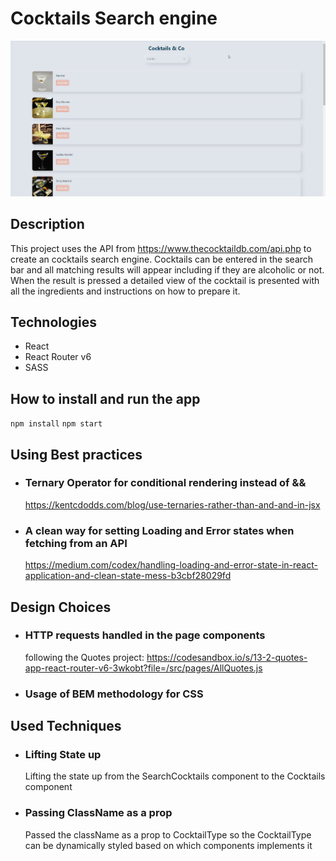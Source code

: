 # Cocktails Search engine

![](https://github.com/BramMathijssen/cocktails-search/blob/master/public/cocktails.gif)

## Description

This project uses the API from https://www.thecocktaildb.com/api.php to create an cocktails search engine.
Cocktails can be entered in the search bar and all matching results will appear including if they are alcoholic or not.
When the result is pressed a detailed view of the cocktail is presented with all the ingredients and instructions on how to prepare it.


## Technologies
- React
- React Router v6
- SASS

## How to install and run the app
`npm install`
`npm start`

## Using Best practices

- ### Ternary Operator for conditional rendering instead of &&
  https://kentcdodds.com/blog/use-ternaries-rather-than-and-and-in-jsx
- ### A clean way for setting Loading and Error states when fetching from an API
  https://medium.com/codex/handling-loading-and-error-state-in-react-application-and-clean-state-mess-b3cbf28029fd

## Design Choices

- ### HTTP requests handled in the page components

  following the Quotes project: https://codesandbox.io/s/13-2-quotes-app-react-router-v6-3wkobt?file=/src/pages/AllQuotes.js

- ### Usage of BEM methodology for CSS 


## Used Techniques

- ### Lifting State up
  Lifting the state up from the SearchCocktails component to the Cocktails component

- ### Passing ClassName as a prop
  Passed the className as a prop to CocktailType so the CocktailType can be dynamically styled based on which components implements it
